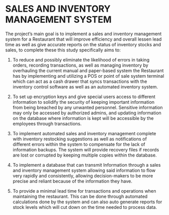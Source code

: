 # SALES AND INVENTORY MANAGEMENT SYSTEM

The project’s main goal is to implement a sales and inventory management system for a Restaurant that will improve efficiency and overall lessen lead time as well as give accurate reports on the status of inventory stocks and sales, to complete these this study specifically aims to:

1. To reduce and possibly eliminate the likelihood of errors in taking orders, recording transactions, as well as managing inventory by overhauling the current manual and paper-based system the Restaurant has by implementing and utilizing  a POS or point of sale system terminal which can act as a cash drawer that syncs transactions with the inventory control software as well as an automated inventory system.

2. To set up encryption keys and give special users access to different information to solidify the security of keeping important information from being breached by any unwanted personnel. Sensitive information may only be accessed by authorized admins, and updating information on the database where information is kept will be accessible by the employees through transactions.

3. To implement automated sales and inventory management complete with inventory restocking suggestions as well as notifications of different errors within the system to compensate for the lack of information backups. The system will provide recovery files if records are lost or corrupted by keeping multiple copies within the database.

4. To implement a database that can transmit Information through a sales and inventory management system allowing said information to flow very rapidly and consistently, allowing decision-makers to be more precise and reliant because of the information they have.

5. To provide a minimal lead time for transactions and operations when maintaining the restaurant. This can be done through automated calculations done by the system and can also auto generate reports for stock levels which will cut down on the time needed to process data.
